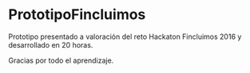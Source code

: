 # PrototipoFincluimos
Prototipo presentado a valoración del reto Hackaton Fincluimos 2016 y desarrollado en 20 horas.

Gracias por todo el aprendizaje.
